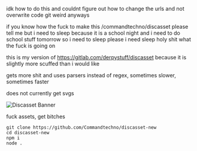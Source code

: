 idk how to do this and couldnt figure out how to change the urls and not overwrite code git weird anyways

if you know how the fuck to make this /commandtechno/discasset please tell me but i need to sleep because it is a school night and i need to do school stuff tomorrow so i need to sleep please i need sleep holy shit what the fuck is going on

this is my version of https://gitlab.com/derpystuff/discasset because it is slightly more scuffed than i would like

gets more shit and uses parsers instead of regex, sometimes slower, sometimes faster

does not currently get svgs

![Discasset Banner](https://cdn.discordapp.com/attachments/415951527258095616/815901327681912882/discasset.banner.png)

fuck assets, get bitches

```
git clone https://github.com/Commandtechno/discasset-new
cd discasset-new
npm i
node .
```